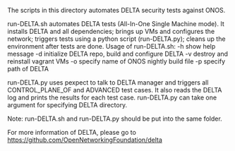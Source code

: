 The scripts in this directory automates DELTA security tests against ONOS.

run-DELTA.sh automates DELTA tests (All-In-One Single Machine mode). It installs DELTA and all dependencies; brings up VMs and configures the network; triggers tests using a python script (run-DELTA.py); cleans up the environment after tests are done.
Usage of run-DELTA.sh:
-h        show help message
-d        initialize DELTA repo, build and configure DELTA
-v        destroy and reinstall vagrant VMs
-o <name> specify name of ONOS nightly build file
-p <path> specify path of DELTA

run-DELTA.py uses pexpect to talk to DELTA manager and triggers all CONTROL_PLANE_OF and ADVANCED test cases. It also reads the DELTA log and prints the results for each test case. run-DELTA.py can take one argument for specifying DELTA directory.

Note: run-DELTA.sh and run-DELTA.py should be put into the same folder.

For more information of DELTA, please go to https://github.com/OpenNetworkingFoundation/delta

